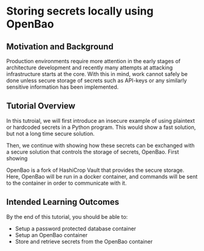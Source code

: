 # Storing secrets locally using OpenBao
## Motivation and Background
Production environments require more attention in the early stages of architecture development and recently many attempts at attacking infrastructure starts at the core. With this in mind, work cannot safely be done unless secure storage of secrets such as API-keys or any similarly sensitive information has been implemented.

## Tutorial Overview
In this tutroial, we will first introduce an insecure example of using plaintext or hardcoded secrets in a Python program. This would show a fast solution, but not a long time secure solution.

Then, we continue with showing how these secrets can be exchanged with a secure solution that controls the storage of secrets, OpenBao. First showing

OpenBao is a fork of HashiCrop Vault that provides the secure storage. Here, OpenBao will be run in a docker container, and commands will be sent to the container in order to communicate with it.

## Intended Learning Outcomes
By the end of this tutorial, you should be able to:
- Setup a password protected database container
- Setup an OpenBao container
- Store and retrieve secrets from the OpenBao container
